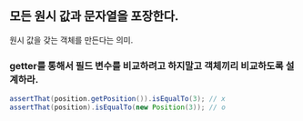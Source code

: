 ## 모든 원시 값과 문자열을 포장한다.
원시 값을 갖는 객체를 만든다는 의미.

### getter를 통해서 필드 변수를 비교하려고 하지말고 객체끼리 비교하도록 설계하라.
```java
assertThat(position.getPosition()).isEqualTo(3); // x
assertThat(position).isEqualTo(new Position(3)); // o
```